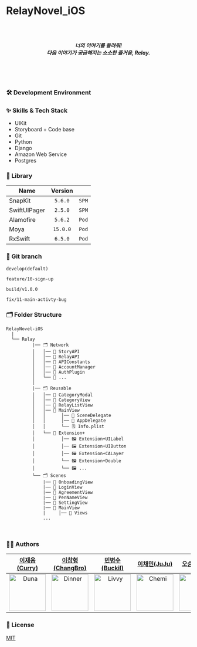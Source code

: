 # RelayNovel_iOS


<br/>
<br/>

<div align="center"> 

 _**너의 이야기를 들려줘!**_ <br/>
 _**다음 이야기가 궁금해지는 소소한 즐거움, Relay.**_


</div>

<br/>
<br/>


<br/>

### 🛠 Development Environment

### :sparkles: Skills & Tech Stack
* UIKit
* Storyboard + Code base
* Git
* Python
* Django
* Amazon Web Service
* Postgres

### 🎁 Library

| Name              | Version |       |
| ----------------- | :-----: | ----- |
| SnapKit           | `5.6.0` | `SPM` |
| SwiftUIPager      | `2.5.0` | `SPM` |
| Alamofire         | `5.6.2` | `Pod` |
| Moya              | `15.0.0`| `Pod` |
| RxSwift           | `6.5.0` | `Pod` |

### 🔀 Git branch

```
develop(default)

feature/10-sign-up

build/v1.0.0

fix/11-main-activty-bug
```

### 🗂 Folder Structure

```
RelayNovel-iOS
  |
  └── Relay
          |── 🗂 Network
          │   │── 📁 StoryAPI
          │   │── 📁 RelayAPI
          │   │── 📁 APIConstants
          │   │── 📁 AccountManager
          │   │── 📁 AuthPlugin
          │   └── 📁 ...
          │
          |── 🗂 Reusable
          │   │── 📁 CategoryModal
          │   │── 📁 CategoryView
          │   │── 📁 RelayListView
          │   │── 📁 MainView
          │   │      │── 📄 SceneDelegate
          │   │      │── 📄 AppDelegate
          │   │      └── 🗒 Info.plist
          │   └── 📁 Extension+
          │          │── 🖼 Extension+UILabel
          │          │── 🖼 Extension+UIButton
          │          │── 🖼 Extension+CALayer
          │          └── 🖼 Extension+Double
          │          └── 🖼 ...
          └── 🗂 Scenes 
              |── 📁 OnboadingView
              |── 📁 LoginView
              |── 📁 AgreementView
              |── 📁 PenNameView
              |── 📁 SettingView
              |── 📁 MainView
              |     │── 📁 Views
              ...
```

<br/>

  
### 🧑‍💻 Authors

<div align="center"> 

| [이재웅(Curry)](https://github.com/JaewoongLee-swift) | [이창형(ChangBro)](https://github.com/LeeChangHyeong) | [민병수(Buckil)](https://github.com/Byeongsoo-Min) | [이채민(JuJu)](https://github.com/shinehardd) | [오승연(Eve)](https://github.com/ohhseungyeon) | [최은지(Alice)](https://github.com/ejalice) | [기윤수(Reticia)](https://github.com/KiYoonSu) | [최혜민(Choi)](https://github.com/Hyeminchio) |
|:---:|:---:|:---:|:---:|:---:|:---:|:---:|:---:|
|<img width="100" alt="Duna" src="https://user-images.githubusercontent.com/55099365/199235968-e3a79b45-cd46-4db8-8aea-55021a7277c6.png">|<img width="100" alt="Dinner" src="https://user-images.githubusercontent.com/55099365/199236076-a7ef86ae-28b5-4956-a50a-3eae009ddd74.png">|<img width="100" alt="Livvy" src="https://user-images.githubusercontent.com/55099365/199236405-63f0557d-5384-4ace-b577-00e5aab405ca.png">|<img width="100" alt="Chemi" src="https://user-images.githubusercontent.com/55099365/199236063-32c97d1c-2ada-4f7f-bf81-948e341acb33.png">|<img width="100" alt="Coby" src="https://user-images.githubusercontent.com/55099365/199236208-02f2b1f5-5728-4b95-9bed-91e612e4871e.png">|<img width="100" alt="Hoya" src="https://user-images.githubusercontent.com/55099365/199236150-b5c52bb3-6bed-45d7-8a22-05e974ba3534.png">|

  
</div>

### :lock_with_ink_pen: License

[MIT](https://choosealicense.com/licenses/mit/)
